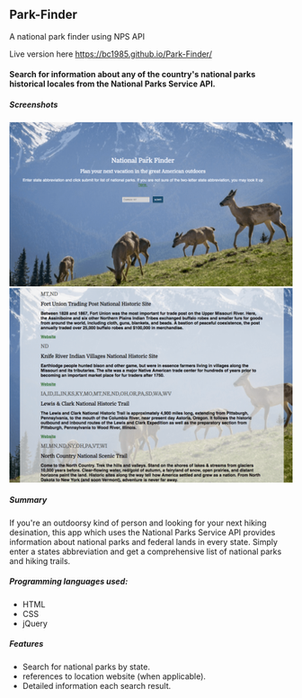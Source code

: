 ## Park-Finder

A national park finder using NPS API

Live version here https://bc1985.github.io/Park-Finder/

#### Search for information about any of the country's national parks historical locales from the National Parks Service API.

##### Screenshots
![](Images/NPS-screenshot.png)
![](Images/NPS-screenshot2.png)


##### Summary

If you're an outdoorsy kind of person and looking for your next hiking desination, this app which uses the National Parks Service API provides information about national parks and federal lands in every state. Simply enter a states abbreviation and get a comprehensive list of national parks and hiking trails.

##### Programming languages used:

- HTML
- CSS
- jQuery

##### Features

- Search for national parks by state.
- references to location website (when applicable).
- Detailed information each search result.
